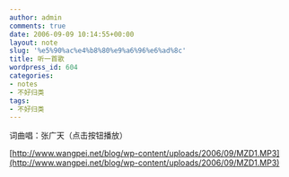 ```yaml
---
author: admin
comments: true
date: 2006-09-09 10:14:55+00:00
layout: note
slug: '%e5%90%ac%e4%b8%80%e9%a6%96%e6%ad%8c'
title: 听一首歌
wordpress_id: 604
categories:
- notes
- 不好归类
tags:
- 不好归类
---
```


词曲唱：张广天（点击按钮播放）

[http://www.wangpei.net/blog/wp-content/uploads/2006/09/MZD1.MP3](http://www.wangpei.net/blog/wp-content/uploads/2006/09/MZD1.MP3)

